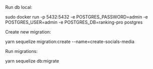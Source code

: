 Run db local:

sudo docker run -p 5432:5432 -e POSTGRES_PASSWORD=admin -e POSTGRES_USER=admin -e POSTGRES_DB=ranking-pro postgres

Create new migration:

yarn sequelize migration:create --name=create-socials-media

Run migrations:

yarn sequelize db:migrate